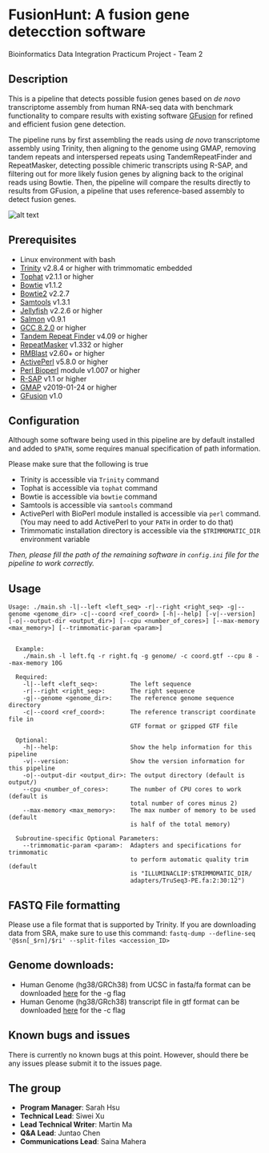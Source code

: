 # FusionHunt: A fusion gene detecction software
Bioinformatics Data Integration Practicum Project - Team 2

## Description

This is a pipeline that detects possible fusion genes based on *de novo* transcriptome assembly from human RNA-seq data with benchmark functionality to compare results with existing software [GFusion](https://github.com/xiaofengsong/GFusion) for refined and efficient fusion gene detection. 

The pipeline runs by first assembling the reads using *de novo* transcriptome assembly using Trinity, then aligning to the genome using GMAP, removing tandem repeats and interspersed repeats using TandemRepeatFinder and RepeatMasker, detecting possible chimeric transcripts using R-SAP, and filtering out for more likely fusion genes by aligning back to the original reads using Bowtie. Then, the pipeline will compare the results directly to results from GFusion, a pipeline that uses reference-based assembly to detect fusion genes. 

![alt text](https://lh4.googleusercontent.com/ckU7j5mTGj23oHneEjtWRptCJLQp2XB5vaulDsNw092rwhByeMY0ltSqxsGebMqyWR61WvblqWMnm-wsHOUTIfzv_1j5ulzMBPe6yLlH=s1600)

## Prerequisites

* Linux environment with bash
* [Trinity](https://github.com/trinityrnaseq/trinityrnaseq/wiki) v2.8.4 or higher with trimmomatic embedded
* [Tophat](https://ccb.jhu.edu/software/tophat/index.shtml) v2.1.1 or higher
* [Bowtie](http://bowtie-bio.sourceforge.net/index.shtml) v1.1.2
* [Bowtie2](http://bowtie-bio.sourceforge.net/bowtie2/index.shtml) v2.2.7
* [Samtools](http://samtools.sourceforge.net/) v1.3.1
* [Jellyfish](https://www.cbcb.umd.edu/software/jellyfish/) v2.2.6 or higher
* [Salmon](https://combine-lab.github.io/salmon/) v0.9.1
* [GCC 8.2.0](https://gcc.gnu.org/) or higher
* [Tandem Repeat Finder](https://tandem.bu.edu/trf/trf.html) v4.09 or higher
* [RepeatMasker](http://www.repeatmasker.org/) v1.332 or higher
* [RMBlast](http://www.repeatmasker.org/RMBlast.html) v2.60+ or higher
* [ActivePerl](https://www.activestate.com/products/activeperl/) v5.8.0 or higher
* [Perl Bioperl](https://bioperl.org/) module v1.007 or higher
* [R-SAP](http://www.mcdonaldlab.biology.gatech.edu/r-sap.htm) v1.1 or higher
* [GMAP](http://research-pub.gene.com/gmap/) v2019-01-24 or higher
* [GFusion](https://github.com/xiaofengsong/GFusion) v1.0

## Configuration

Although some software being used in this pipeline are by default installed and added to `$PATH`, some requires manual specification of path information. 

Please make sure that the following is true

* Trinity is accessible via `Trinity` command
* Tophat is accessible via `tophat` command
* Bowtie is accessible via `bowtie` command
* Samtools is accessible via `samtools` command
* ActivePerl with BioPerl module installed is accessible via `perl` command. (You may need to add ActivePerl to your `PATH` in order to do that)
* Trimmomatic installation directory is accessible via the `$TRIMMOMATIC_DIR` environment variable

*Then, please fill the path of the remaining software in `config.ini` file for the pipeline to work correctly.*

## Usage

`Usage: ./main.sh -l|--left <left_seq> -r|--right <right_seq> -g|--genome <genome_dir> -c|--coord <ref_coord> [-h|--help] [-v|--version] [-o|--output-dir <output_dir>] [--cpu <number_of_cores>] [--max-memory <max_memory>] [--trimmomatic-param <param>]`

```  
  
  Example:
    ./main.sh -l left.fq -r right.fq -g genome/ -c coord.gtf --cpu 8 --max-memory 10G
  
  Required:
    -l|--left <left_seq>:         The left sequence
    -r|--right <right_seq>:       The right sequence
    -g|--genome <genome_dir>:     The reference genome sequence directory
    -c|--coord <ref_coord>:       The reference transcript coordinate file in 
                                  GTF format or gzipped GTF file

  Optional:
    -h|--help:                    Show the help information for this pipeline
    -v|--version:                 Show the version information for this pipeline
    -o|--output-dir <output_dir>: The output directory (default is output/)
    --cpu <number_of_cores>:      The number of CPU cores to work (default is
                                  total number of cores minus 2)
    --max-memory <max_memory>:    The max number of memory to be used (default
                                  is half of the total memory)
  
  Subroutine-specific Optional Parameters:
    --trimmomatic-param <param>:  Adapters and specifications for trimmomatic
                                  to perform automatic quality trim (default
                                  is "ILLUMINACLIP:$TRIMMOMATIC_DIR/
                                  adapters/TruSeq3-PE.fa:2:30:12")
```
## FASTQ File formatting

Please use a file format that is supported by Trinity. If you are downloading data from SRA, make sure to use this command:
`fastq-dump --defline-seq '@$sn[_$rn]/$ri' --split-files <accession_ID>`

## Genome downloads:

* Human Genome (hg38/GRCh38) from UCSC in fasta/fa format can be downloaded [here](http://hgdownload.cse.ucsc.edu/goldenPath/hg38/bigZips/hg38.fa.gz) for the -g flag
* Human Genome (hg38/GRch38) transcript file in gtf format can be downloaded [here](https://genome.ucsc.edu/cgi-bin/hgTables) for the -c flag

## Known bugs and issues

There is currently no known bugs at this point. However, should there be any issues please submit it to the issues page. 

## The group

* **Program Manager**: Sarah Hsu
* **Technical Lead**: Siwei Xu
* **Lead Technical Writer**: Martin Ma
* **Q&A Lead**: Juntao Chen
* **Communications Lead**: Saina Mahera

